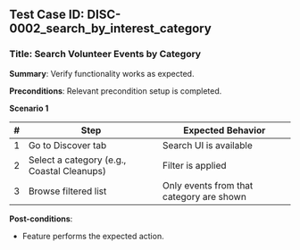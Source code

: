 ## Test Case ID: DISC-0002_search_by_interest_category
### Title: Search Volunteer Events by Category
**Summary**: Verify functionality works as expected.

**Preconditions**: Relevant precondition setup is completed.

**Scenario 1**

| # | Step                                   | Expected Behavior                                        |
|---|----------------------------------------|----------------------------------------------------------|
| 1 | Go to Discover tab                     | Search UI is available                                  |
| 2 | Select a category (e.g., Coastal Cleanups) | Filter is applied                                    |
| 3 | Browse filtered list                   | Only events from that category are shown                |



**Post-conditions**:
- Feature performs the expected action.

